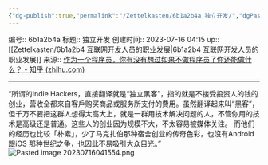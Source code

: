 ```yaml
---
{"dg-publish":true,"permalink":"/Zettelkasten/6b1a2b4a 独立开发/","dgPassFrontmatter":true}
---
```


编号:: 6b1a2b4a
标题:: 独立开发
创建时间:: 2023-07-16 04:15
up:: [[Zettelkasten/6b1a2b4 互联网开发人员的职业发展\|6b1a2b4 互联网开发人员的职业发展]]
来源:: [作为一个程序员，你有没有想过如果不做程序员了你还能做什么？ - 知乎 (zhihu.com)](https://www.zhihu.com/question/390635068/answer/3037329812)

---

“所谓的Indie Hackers，直接翻译就是“独立黑客”，指的就是不接受投资人的钱的创业，营收全都來自客戶购买商品或服务所支付的費用。虽然翻译起来叫“黑客”，但千万不要把这群人想得太高大上，就是一群用技术解决问题的人，不管你用的技术是高级还是普通。这些人的创业因为规模不大，不太容易被媒体关注。 而他们的经历也比较「朴素」，少了马克扎伯那种宿舍创业的传奇色彩，也沒有Android 跟iOS 那种世纪之争，也因此不易吸引大众目光。”
![Pasted image 20230716041554.png](/img/user/attachment/Pasted%20image%2020230716041554.png)